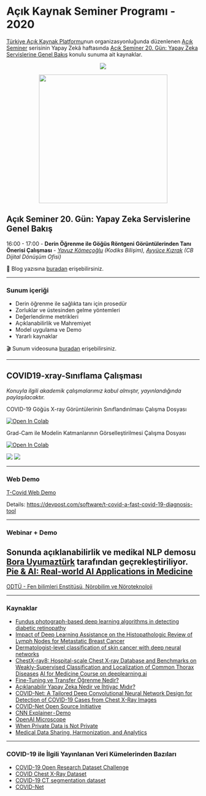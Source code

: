 # Açık Kaynak Seminer Programı - 2020
[Türkiye Açık Kaynak Platformu](https://www.turkiyeacikkaynakplatformu.com/)nun organizasyonluğunda düzenlenen [Açık Seminer](https://www.acikseminer.com/) serisinin Yapay Zekâ haftasında [Açık Seminer 20. Gün: Yapay Zeka Servislerine Genel Bakış](https://www.acikseminer.com/seminerler/acik-seminer-20-gun-microsoft-yapay-zeka-servislerine-genel-bakis-2a911429) konulu sunuma ait kaynaklar.

<p align="center">
  <img src="https://www.acikseminer.com/wp-content/uploads/2020/04/acil-seminer-logo.svg" />
</p>

<p align="center">
  <img src="https://media.kommunity.com/communities/tracikkaynak/events/acikseminer-3-gun-acik-kaynak-isletim-sistemleri-b7378831/18818/acikseminer.jpeg" width="335" />
</p>

## Açık Seminer 20. Gün: Yapay Zeka Servislerine Genel Bakış


16:00 - 17:00 - **Derin Öğrenme ile Göğüs Röntgeni Görüntülerinden Tanı Önerisi Çalışması** - *[Yavuz Kömeçoğlu](http://blog.yavuzkomecoglu.com/) (Kodiks Bilişim), [Ayyüce Kızrak](http://www.ayyucekizrak.com/) (CB Dijital Dönüşüm Ofisi)*

:pencil: Blog yazısına [buradan](https://medium.com/@ayyucekizrak/medikal-g%C3%B6r%C3%BCnt%C3%BClerde-bilgisayarl%C4%B1-g%C3%B6r%C3%BC-3b7dd2abe641) erişebilirsiniz.

---

### Sunum içeriği
* Derin öğrenme ile sağlıkta tanı için prosedür
* Zorluklar ve üstesinden gelme yöntemleri
* Değerlendirme metrikleri
* Açıklanabilirlik ve Mahremiyet
* Model uygulama ve Demo
* Yararlı kaynaklar

:clapper: Sunum videosuna [buradan](https://youtu.be/Za38P0WLhP8?t=3355) erişebilirsiniz.

---

## COVID19-xray-Sınıflama Çalışması

*Konuyla ilgili akademik çalışmalarımız kabul almıştır, yayınlandığında paylaşılacaktır.*

COVID-19 Göğüs X-ray Görüntülerinin Sınıflandırılması Çalışma Dosyası

[![Open In Colab](https://colab.research.google.com/assets/colab-badge.svg)](https://colab.research.google.com/github/yz-ai/acikseminer2020/blob/master/cv/notebooks/covid_xray_efficientnet_b0_prediction.ipynb) 

Grad-Cam ile Modelin Katmanlarının Görselleştirilmesi Çalışma Dosyası

[![Open In Colab](https://colab.research.google.com/assets/colab-badge.svg)](https://colab.research.google.com/github/yz-ai/acikseminer2020/blob/master/cv/notebooks/notebooks/covid_xray_efficientnet_b0_activation_map.ipynb) 

![](https://github.com/yz-ai/acikseminer2020/blob/master/cv/images/training_results_2.png)
![](https://github.com/yz-ai/acikseminer2020/blob/master/cv/images/training_results_1.png)

---

### Web Demo
[T-Covid Web Demo](https://covid.tfashion.ai/)

Details: https://devpost.com/software/t-covid-a-fast-covid-19-diagnosis-tool

---
### Webinar + Demo
Sonunda açıklanabilirlik ve medikal NLP demosu [Bora Uyumaztürk](http://web.stanford.edu/~yuyumaz/) tarafından geçrekleştiriliyor.
[Pie & AI: Real-world AI Applications in Medicine](https://www.youtube.com/watch?v=Rp7qqjlBeRY&feature=youtu.be)
---

[ODTÜ - Fen bilimleri Enstitüsü, Nörobilim ve Nöroteknoloji](https://nsnt.metu.edu.tr/)

---

### Kaynaklar
- [Fundus photograph-based deep learning algorithms in detecting diabetic retinopathy](https://www.nature.com/articles/s41433-018-0269-y)
- [Impact of Deep Learning Assistance on the Histopathologic Review of Lymph Nodes for Metastatic Breast Cancer](https://www.ncbi.nlm.nih.gov/pubmed/30312179)
- [Dermatologist-level classification of skin cancer with deep neural networks](https://www.nature.com/articles/nature21056)
- [ChestX-ray8: Hospital-scale Chest X-ray Database and Benchmarks on Weakly-Supervised Classification and Localization of Common Thorax Diseases](https://arxiv.org/pdf/1705.02315.pdf)
[AI for Medicine Course on deeplearning.ai](https://www.coursera.org/learn/ai-for-medical-diagnosis/home/welcome)
- [Fine-Tuning ve Transfer Öğrenme Nedir?](https://github.com/ayyucekizrak/Udemy_DerinOgrenmeyeGiris/tree/master/TransferOgrenme_FineTuning)
- [Açıklanabilir Yapay Zeka Nedir ve İhtiyaç Mıdır?](https://medium.com/@ayyucekizrak/a%C3%A7%C4%B1klanabilir-yapay-zeka-nedir-ve-i%CC%87htiya%C3%A7-m%C4%B1d%C4%B1r-65adef9b086)
- [COVID-Net: A Tailored Deep Convolutional Neural Network Design for Detection of COVID-19 Cases from Chest X-Ray Images](https://arxiv.org/pdf/2003.09871v3.pdf)
- [COVID-Net Open Source Initiative](https://github.com/lindawangg/COVID-Net)
- [CNN Explainer - Demo](https://poloclub.github.io/cnn-explainer/)
- [OpenAI Microscope](https://openai.com/blog/microscope/)
- [When Private Data is Not Private](https://info.deeplearning.ai/the-batch-artificial-noses-surveillance-on-wheels-unwelcome-researchers-privacy-problems-beyond-bounding-boxes)
- [Medical Data Sharing, Harmonization, and Analytics](https://www.elsevier.com/books/medical-data-sharing-harmonization-and-analytics/pezoulas/978-0-12-816507-2)

---

### COVID-19 ile İlgili Yayınlanan Veri Kümelerinden Bazıları
* [COVID-19 Open Research Dataset Challenge](https://www.kaggle.com/allen-institute-for-ai/CORD-19-research-challenge)
* [COVID Chest X-Ray Dataset](https://github.com/ieee8023/covid-chestxray-dataset)
* [COVID-19 CT segmentation dataset](http://medicalsegmentation.com/covid19/)
* [COVID-Net](https://github.com/lindawangg/COVID-Net)

